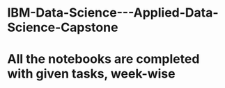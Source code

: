 # IBM-Data-Science---Applied-Data-Science-Capstone
# All the notebooks are completed with given tasks, week-wise
